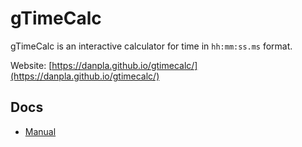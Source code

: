 # gTimeCalc

gTimeCalc is an interactive calculator for time in `hh:mm:ss.ms` format.

Website: [https://danpla.github.io/gtimecalc/](https://danpla.github.io/gtimecalc/)


## Docs

* [Manual](doc/manual.md)
